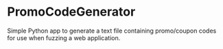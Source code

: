 # PromoCodeGenerator
Simple Python app to generate a text file containing promo/coupon codes for use when fuzzing a web application.
